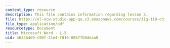 ```yaml
---
content_type: resource
description: This file contains information regarding lesson 5.
file: https://ol-ocw-studio-app-qa.s3.amazonaws.com/courses/21g-110-chinese-iv-streamlined-spring-2004/4633b4d9c00f31e4f8100867fb9deaa0_MIT21G_110S04_Lesson_5.pdf
file_type: application/pdf
resourcetype: Document
title: Microsoft Word - L-5
uid: 4633b4d9-c00f-31e4-f810-0867fb9deaa0
---
```

